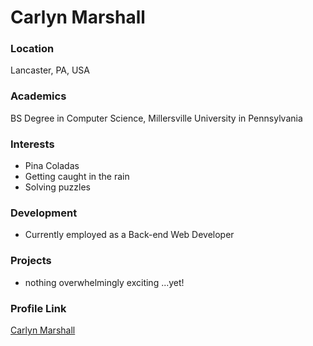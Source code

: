 # Carlyn Marshall

### Location

Lancaster, PA, USA

### Academics

BS Degree in Computer Science, Millersville University in Pennsylvania

### Interests

- Pina Coladas
- Getting caught in the rain
- Solving puzzles

### Development

- Currently employed as a Back-end Web Developer

### Projects

- nothing overwhelmingly exciting ...yet!

### Profile Link

[Carlyn Marshall](https://github.com/carmarshall)
